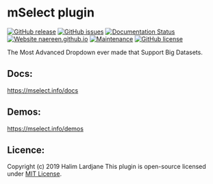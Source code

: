 # mSelect plugin

[![GitHub release](https://img.shields.io/github/release/Naereen/StrapDown.js.svg)](https://github.com/halimus/mSelect/releases)
[![GitHub issues](https://img.shields.io/github/issues/Naereen/StrapDown.js.svg)](https://github.com/halimus/mSelect/issues/)
[![Documentation Status](https://readthedocs.org/projects/ansicolortags/badge/?version=latest)](https://mselect.info/docs)
[![Website naereen.github.io](https://img.shields.io/website-up-down-green-red/https/naereen.github.io.svg)](https://mselect.info/)
[![Maintenance](https://img.shields.io/badge/Maintained%3F-yes-green.svg)](https://github.com/halimus/mSelect/graphs/commit-activity)
[![GitHub license](https://img.shields.io/github/license/Naereen/StrapDown.js.svg)](https://github.com/halimus/mSelect/blob/master/dist/2.0.0/LICENCE.txt)




The Most Advanced Dropdown ever made that Support Big Datasets.


## Docs: 
https://mselect.info/docs

## Demos: 
https://mselect.info/demos

## Licence: 

Copyright (c) 2019 Halim Lardjane
This plugin is open-source licensed under [MIT License](https://opensource.org/licenses/MIT).